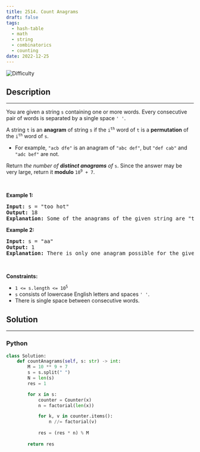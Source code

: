 ```yaml
---
title: 2514. Count Anagrams
draft: false
tags: 
  - hash-table
  - math
  - string
  - combinatorics
  - counting
date: 2022-12-25
---
```


![Difficulty](https://img.shields.io/badge/Difficulty-Hard-blue.svg)

## Description

---
<p>You are given a string <code>s</code> containing one or more words. Every consecutive pair of words is separated by a single space <code>&#39; &#39;</code>.</p>

<p>A string <code>t</code> is an <strong>anagram</strong> of string <code>s</code> if the <code>i<sup>th</sup></code> word of <code>t</code> is a <strong>permutation</strong> of the <code>i<sup>th</sup></code> word of <code>s</code>.</p>

<ul>
	<li>For example, <code>&quot;acb dfe&quot;</code> is an anagram of <code>&quot;abc def&quot;</code>, but <code>&quot;def cab&quot;</code>&nbsp;and <code>&quot;adc bef&quot;</code> are not.</li>
</ul>

<p>Return <em>the number of <strong>distinct anagrams</strong> of </em><code>s</code>. Since the answer may be very large, return it <strong>modulo</strong> <code>10<sup>9</sup> + 7</code>.</p>

<p>&nbsp;</p>
<p><strong class="example">Example 1:</strong></p>

<pre>
<strong>Input:</strong> s = &quot;too hot&quot;
<strong>Output:</strong> 18
<strong>Explanation:</strong> Some of the anagrams of the given string are &quot;too hot&quot;, &quot;oot hot&quot;, &quot;oto toh&quot;, &quot;too toh&quot;, and &quot;too oht&quot;.
</pre>

<p><strong class="example">Example 2:</strong></p>

<pre>
<strong>Input:</strong> s = &quot;aa&quot;
<strong>Output:</strong> 1
<strong>Explanation:</strong> There is only one anagram possible for the given string.</pre>

<p>&nbsp;</p>
<p><strong>Constraints:</strong></p>

<ul>
	<li><code>1 &lt;= s.length &lt;= 10<sup>5</sup></code></li>
	<li><code>s</code> consists of lowercase English letters and spaces <code>&#39; &#39;</code>.</li>
	<li>There is single space between consecutive words.</li>
</ul>


## Solution

---
### Python
``` py title='count-anagrams'
class Solution:
    def countAnagrams(self, s: str) -> int:
        M = 10 ** 9 + 7
        s = s.split(" ")
        N = len(s)
        res = 1

        for x in s:
            counter = Counter(x)
            n = factorial(len(x))

            for k, v in counter.items():
                n //= factorial(v)
            
            res = (res * n) % M
        
        return res
        

```

